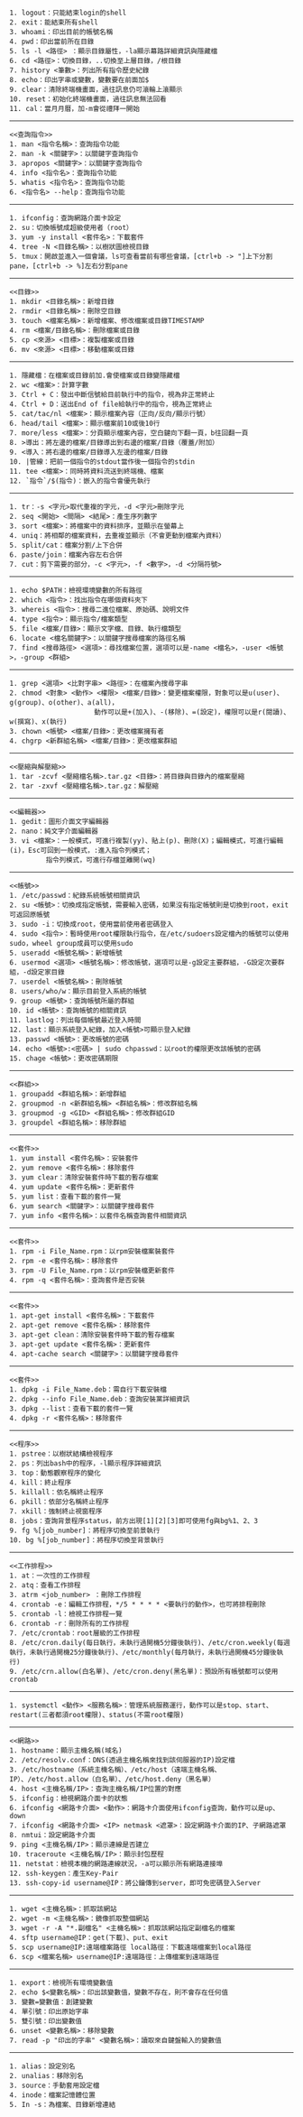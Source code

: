   
	1. logout：只能結束login的shell
	2. exit：能結束所有shell
	3. whoami：印出目前的帳號名稱
	4. pwd：印出當前所在目錄
	5. ls -l <路徑> ：顯示目錄屬性，-la顯示幕路詳細資訊與隱藏檔
	6. cd <路徑>：切換目錄，..切換至上層目錄，/根目錄
	7. history <筆數>：列出所有指令歷史紀錄
	8. echo：印出字串或變數，變數要在前面加$
	9. clear：清除終端機畫面，過往訊息仍可滾輪上滾顯示
	10. reset：初始化終端機畫面，過往訊息無法回看
	11. cal：當月月曆，加-m會從禮拜一開始
	
---

    <<查詢指令>>
	1. man <指令名稱>：查詢指令功能
	2. man -k <關鍵字>：以關鍵字查詢指令
	3. apropos <關鍵字>：以關鍵字查詢指令
	4. info <指令名>：查詢指令功能
	5. whatis <指令名>：查詢指令功能
	6. <指令名> --help：查詢指令功能

---

	1. ifconfig：查詢網路介面卡設定
	2. su：切換帳號成超級使用者（root）
	3. yum -y install <套件名>：下載套件
	4. tree -N <目錄名稱>：以樹狀圖檢視目錄
	5. tmux：開啟並進入一個會議，ls可查看當前有哪些會議，[ctrl+b -> "]上下分割pane，[ctrl+b -> %]左右分割pane

---

    <<目錄>>
	1. mkdir <目錄名稱>：新增目錄
	2. rmdir <目錄名稱>：刪除空目錄
	3. touch <檔案名稱>：新增檔案、修改檔案或目錄TIMESTAMP
	4. rm <檔案/目錄名稱>：刪除檔案或目錄
	5. cp <來源> <目標>：複製檔案或目錄
	6. mv <來源> <目標>：移動檔案或目錄

---

    1. 隱藏檔：在檔案或目錄前加.會使檔案或目錄變隱藏檔
	2. wc <檔案>：計算字數
	3. Ctrl + C：發出中斷信號給目前執行中的指令，視為非正常終止
	4. Ctrl + D：送出End of file給執行中的指令，視為正常終止
	5. cat/tac/nl <檔案>：顯示檔案內容（正向/反向/顯示行號）
	6. head/tail <檔案>：顯示檔案前10或後10行
	7. more/less <檔案>：分頁顯示檔案內容，空白鍵向下翻一頁，b往回翻一頁
	8. >導出：將左邊的檔案/目錄導出到右邊的檔案/目錄（覆蓋/附加）
	9. <導入：將右邊的檔案/目錄導入左邊的檔案/目錄
	10. |管線：把前一個指令的stdout當作後一個指令的stdin
	11. tee <檔案>：同時將資料流送到終端機、檔案
	12. `指令`/$(指令)：嵌入的指令會優先執行

---

	1. tr：-s <字元>取代重複的字元，-d <字元>刪除字元
	2. seq <開始> <間隔> <結尾>：產生序列數字
	3. sort <檔案>：將檔案中的資料排序，並顯示在螢幕上
	4. uniq：將相鄰的檔案資料，去重複並顯示（不會更動到檔案內資料）
	5. split/cat：檔案分割/上下合併
	6. paste/join：檔案內容左右合併
	7. cut：剪下需要的部分，-c <字元>，-f <數字>，-d <分隔符號>

---

	1. echo $PATH：檢視環境變數的所有路徑
	2. which <指令>：找出指令在哪個資料夾下
	3. whereis <指令>：搜尋二進位檔案、原始碼、說明文件
	4. type <指令>：顯示指令/檔案類型
	5. file <檔案/目錄>：顯示文字檔、目錄、執行檔類型
	6. locate <檔名關鍵字>：以關鍵字搜尋檔案的路徑名稱
	7. find <搜尋路徑> <選項>：尋找檔案位置，選項可以是-name <檔名>，-user <帳號>，-group <群組>

---

	1. grep <選項> <比對字串> <路徑>：在檔案內搜尋字串
	2. chmod <對象> <動作> <權限> <檔案/目錄>：變更檔案權限，對象可以是u(user)、g(group)、o(other)、a(all)，
						 動作可以是+(加入)、-(移除)、=(設定)，權限可以是r(閱讀)、w(撰寫)、x(執行)
	3. chown <帳號> <檔案/目錄>：更改檔案擁有者
	4. chgrp <新群組名稱> <檔案/目錄>：更改檔案群組

---

    <<壓縮與解壓縮>>
	1. tar -zcvf <壓縮檔名稱>.tar.gz <目錄>：將目錄與目錄內的檔案壓縮
	2. tar -zxvf <壓縮檔名稱>.tar.gz：解壓縮

---

    <<編輯器>>
 	1. gedit：圖形介面文字編輯器
 	2. nano：純文字介面編輯器
 	3. vi <檔案>：一般模式，可進行複製(yy)、貼上(p)、刪除(X)；編輯模式，可進行編輯(i)，Esc可回到一般模式，:進入指令列模式；
		     指令列模式，可進行存檔並離開(wq)
	
---

    <<帳號>>
	1. /etc/passwd：紀錄系統帳號相關資訊
	2. su <帳號>：切換成指定帳號，需要輸入密碼，如果沒有指定帳號則是切換到root，exit可返回原帳號
	3. sudo -i：切換成root，使用當前使用者密碼登入
	4. sudo <指令>：暫時使用root權限執行指令，在/etc/sudoers設定檔內的帳號可以使用sudo，wheel group成員可以使用sudo
	5. useradd <帳號名稱>：新增帳號
	6. usermod <選項> <帳號名稱>：修改帳號，選項可以是-g設定主要群組，-G設定次要群組，-d設定家目錄
	7. userdel <帳號名稱>：刪除帳號
	8. users/who/w：顯示目前登入系統的帳號
	9. group <帳號>：查詢帳號所屬的群組
	10. id <帳號>：查詢帳號的相關資訊
	11. lastlog：列出每個帳號最近登入時間
	12. last：顯示系統登入紀錄，加入<帳號>可顯示登入紀錄
	13. passwd <帳號>：更改帳號的密碼
	14. echo <帳號>:<密碼> | sudo chpasswd：以root的權限更改該帳號的密碼
	15. chage <帳號>：更改密碼期限
	

---

    <<群組>>
	1. groupadd <群組名稱>：新增群組
	2. groupmod -n <新群組名稱> <群組名稱>：修改群組名稱
	3. groupmod -g <GID> <群組名稱>：修改群組GID
	3. groupdel <群組名稱>：移除群組

---

	<<套件>>
	1. yum install <套件名稱>：安裝套件
	2. yum remove <套件名稱>：移除套件
	3. yum clear：清除安裝套件時下載的暫存檔案
	4. yum update <套件名稱>：更新套件
	5. yum list：查看下載的套件一覽
	6. yum search <關鍵字>：以關鍵字搜尋套件
	7. yum info <套件名稱>：以套件名稱查詢套件相關資訊

---

    <<套件>>
    1. rpm -i File_Name.rpm：以rpm安裝檔案裝套件
	2. rpm -e <套件名稱>：移除套件
	3. rpm -U File_Name.rpm：以rpm安裝檔更新套件
	4. rpm -q <套件名稱>：查詢套件是否安裝
	
---

    <<套件>>
    1. apt-get install <套件名稱>：下載套件
	2. apt-get remove <套件名稱>：移除套件
	3. apt-get clean：清除安裝套件時下載的暫存檔案
	3. apt-get update <套件名稱>：更新套件
	4. apt-cache search <關鍵字>：以關鍵字搜尋套件
	
---

	<<套件>>
	1. dpkg -i File_Name.deb：需自行下載安裝檔
	2. dpkg --info File_Name.deb：查詢安裝黨詳細資訊
	3. dpkg --list：查看下載的套件一覽
	4. dpkg -r <套件名稱>：移除套件
	
---

    <<程序>>
	1. pstree：以樹狀結構檢視程序
	2. ps：列出bash中的程序，-l顯示程序詳細資訊
	3. top：動態觀察程序的變化
	4. kill：終止程序
	5. killall：依名稱終止程序
	6. pkill：依部分名稱終止程序
	7. xkill：強制終止視窗程序
	8. jobs：查詢背景程序status，前方出現[1][2][3]即可使用fg與bg%1、2、3
	9. fg %[job_number]：將程序切換至前景執行
	10. bg %[job_number]：將程序切換至背景執行

---

    <<工作排程>>
	1. at：一次性的工作排程
	2. atq：查看工作排程
	3. atrm <job_number> ：刪除工作排程
	4. crontab -e：編輯工作排程，*/5 * * * * <要執行的動作>，也可將排程刪除
	5. crontab -l：檢視工作排程一覽
	6. crontab -r：刪除所有的工作排程
	7. /etc/crontab：root層級的工作排程
	8. /etc/cron.daily(每日執行，未執行過開機5分鐘後執行)、/etc/cron.weekly(每週執行，未執行過開機25分鐘後執行)、/etc/monthly(每月執行，未執行過開機45分鐘後執行)
	9. /etc/crn.allow(白名單)、/etc/cron.deny(黑名單)：預設所有帳號都可以使用crontab
	
---

	1. systemctl <動作> <服務名稱>：管理系統服務運行，動作可以是stop、start、restart(三者都須root權限)、status(不需root權限)

---

    <<網路>>
    1. hostname：顯示主機名稱(域名)
	2. /etc/resolv.conf：DNS(透過主機名稱來找到該伺服器的IP)設定檔
	3. /etc/hostname（系統主機名稱）、/etc/host（遠端主機名稱、IP）、/etc/host.allow（白名單）、/etc/host.deny（黑名單）
	4. host <主機名稱/IP>：查詢主機名稱/IP位置的對應
	5. ifconfig：檢視網路介面卡的狀態
	6. ifconfig <網路卡介面> <動作>：網路卡介面使用ifconfig查詢，動作可以是up、down
	7. ifconfig <網路卡介面> <IP> netmask <遮罩>：設定網路卡介面的IP、子網路遮罩
	8. nmtui：設定網路卡介面
	9. ping <主機名稱/IP>：顯示連線是否建立
	10. traceroute <主機名稱/IP>：顯示封包歷程
	11. netstat：檢視本機的網路連線狀況，-a可以顯示所有網路連接埠
	12. ssh-keygen：產生Key-Pair
	13. ssh-copy-id username@IP：將公鑰傳到server，即可免密碼登入Server

---

	1. wget <主機名稱>：抓取該網站
	2. wget -m <主機名稱>：鏡像抓取整個網站
	3. wget -r -A "*.副檔名" <主機名稱>：抓取該網站指定副檔名的檔案
	4. sftp username@IP：get(下載)、put、exit
	5. scp username@IP:遠端檔案路徑 local路徑：下載遠端檔案到local路徑
	6. scp <檔案名稱> username@IP:遠端路徑：上傳檔案到遠端路徑

---

	1. export：檢視所有環境變數值
	2. echo $<變數名稱>：印出該變數值，變數不存在，則不會存在任何值
	3. 變數=變數值：創建變數
	4. 單引號：印出原始字串
	5. 雙引號：印出變數值
	6. unset <變數名稱>：移除變數
	7. read -p "印出的字串" <變數名稱>：讀取來自鍵盤輸入的變數值

---

	1. alias：設定別名
	2. unalias：移除別名
	3. source：手動套用設定檔
	4. inode：檔案記憶體位置
	5. In -s：為檔案、目錄新增連結
